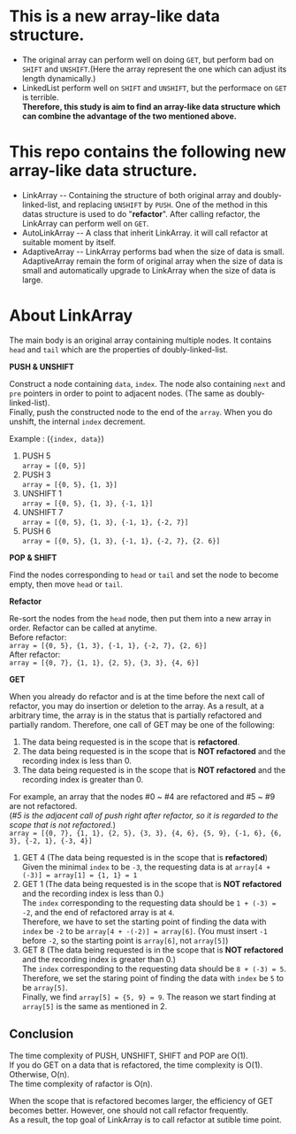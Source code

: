 # This is a new array-like data structure.
* The original array can perform well on doing `GET`, but perform bad on `SHIFT` and `UNSHIFT`.(Here the array represent the one which can adjust its length dynamically.)
* LinkedList perform well on `SHIFT` and `UNSHIFT`, but the performace on `GET` is terrible.  
**Therefore, this study is aim to find an array-like data structure which can combine the advantage of the two mentioned above.**

# This repo contains the following new array-like data structure.
* LinkArray -- Containing the structure of both original array and doubly-linked-list, and replacing `UNSHIFT` by `PUSH`. One of the method in this datas structure is used to do "**refactor**". After calling refactor, the LinkArray can perform well on `GET`.
* AutoLinkArray -- A class that inherit LinkArray. it will call refactor at suitable moment by itself.
* AdaptiveArray -- LinkArray performs bad when the size of data is small. AdaptiveArray remain the form of original array when the size of data is small and automatically upgrade to LinkArray when the size of data is large.

# About LinkArray
The main body is an original array containing multiple nodes. It contains `head` and `tail` which are the properties of doubly-linked-list.  

**PUSH & UNSHIFT**

Construct a node containing `data`, `index`. The node also containing `next` and `pre` pointers in order to point to adjacent nodes. (The same as doubly-linked-list).  
Finally, push the constructed node to the end of the `array`. When you do unshift, the internal `index` decrement.  

Example : (`{index, data}`)
1. PUSH 5  
`array = [{0, 5}]`
2. PUSH 3  
`array = [{0, 5}, {1, 3}]`
3. UNSHIFT 1  
`array = [{0, 5}, {1, 3}, {-1, 1}]`
4. UNSHIFT 7  
`array = [{0, 5}, {1, 3}, {-1, 1}, {-2, 7}]`
5. PUSH 6  
`array = [{0, 5}, {1, 3}, {-1, 1}, {-2, 7}, {2. 6}]`

**POP & SHIFT**

Find the nodes corresponding to `head` or `tail` and set the node to become empty, then move `head` or `tail`.

**Refactor**

Re-sort the nodes from the `head` node, then put them into a new array in order. Refactor can be called at anytime.  
Before refactor:  
`array = [{0, 5}, {1, 3}, {-1, 1}, {-2, 7}, {2, 6}]`  
After refactor:  
`array = [{0, 7}, {1, 1}, {2, 5}, {3, 3}, {4, 6}]`  

**GET**

When you already do refactor and is at the time before the next call of refactor, you may do insertion or deletion to the array. As a result, at a arbitrary time, the array is in the status that is partially refactored and partially random. Therefore, one call of GET may be one of the following:  
1. The data being requested is in the scope that is **refactored**.
2. The data being requested is in the scope that is **NOT refactored** and the recording index is less than 0.
3. The data being requested is in the scope that is **NOT refactored** and the recording index is greater than 0.

For example, an array that the nodes \#0 ~ \#4 are refactored and \#5 ~ \#9 are not refactored.  
(*\#5 is the adjacent call of push right after refactor, so it is regarded to the scope that is not refactored.*)  
`array = [{0, 7}, {1, 1}, {2, 5}, {3, 3}, {4, 6}, {5, 9}, {-1, 6}, {6, 3}, {-2, 1}, {-3, 4}]`  
1. GET 4 (The data being requested is in the scope that is **refactored**)  
Given the minimal `index` to be `-3`, the requesting data is at `array[4 + (-3)] = array[1] = {1, 1} = 1`  
2. GET 1 (The data being requested is in the scope that is **NOT refactored** and the recording index is less than 0.)  
The `index` corresponding to the requesting data should be `1 + (-3) = -2`, and the end of refactored array is at `4`.  
Therefore, we have to set the starting point of finding the data with `index` be `-2` to be `array[4 + -(-2)] = array[6]`.
(You must insert `-1` before `-2`, so the starting point is `array[6]`, not `array[5]`)
3. GET 8 (The data being requested is in the scope that is **NOT refactored** and the recording index is greater than 0.)  
The `index` corresponding to the requesting data should be `8 + (-3) = 5`.  
Therefore, we set the staring point of finding the data with `index` be `5` to be `array[5]`.  
Finally, we find `array[5] = {5, 9} = 9`. 
The reason we start finding at `array[5]` is the same as mentioned in 2.  

## Conclusion
The time complexity of PUSH, UNSHIFT, SHIFT and POP are O(1).  
If you do GET on a data that is refactored, the time complexity is O(1). Otherwise, O(n).  
The time complexity of rafactor is O(n).  

When the scope that is refactored becomes larger, the efficiency of GET becomes better. However, one should not call refactor frequently.  
As a result, the top goal of LinkArray is to call refactor at sutible time point.
